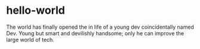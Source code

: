 # hello-world
The world has finally opened the in life of a young dev coincidentally named Dev. Young but smart and devilishly handsome; only he can improve the large world of tech.
